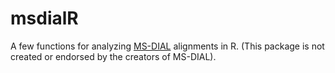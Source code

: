 # msdialR

A few functions for analyzing [MS-DIAL](http://prime.psc.riken.jp/compms/msdial/main.html) alignments in R. (This package is not created or endorsed by the creators of MS-DIAL).

